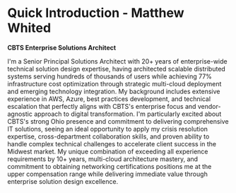 # Quick Introduction - Matthew Whited
**CBTS Enterprise Solutions Architect**

I'm a Senior Principal Solutions Architect with 20+ years of enterprise-wide technical solution design expertise, having architected scalable distributed systems serving hundreds of thousands of users while achieving 77% infrastructure cost optimization through strategic multi-cloud deployment and emerging technology integration. My background includes extensive experience in AWS, Azure, best practices development, and technical escalation that perfectly aligns with CBTS's enterprise focus and vendor-agnostic approach to digital transformation. I'm particularly excited about CBTS's strong Ohio presence and commitment to delivering comprehensive IT solutions, seeing an ideal opportunity to apply my crisis resolution expertise, cross-department collaboration skills, and proven ability to handle complex technical challenges to accelerate client success in the Midwest market. My unique combination of exceeding all experience requirements by 10+ years, multi-cloud architecture mastery, and commitment to obtaining networking certifications positions me at the upper compensation range while delivering immediate value through enterprise solution design excellence.